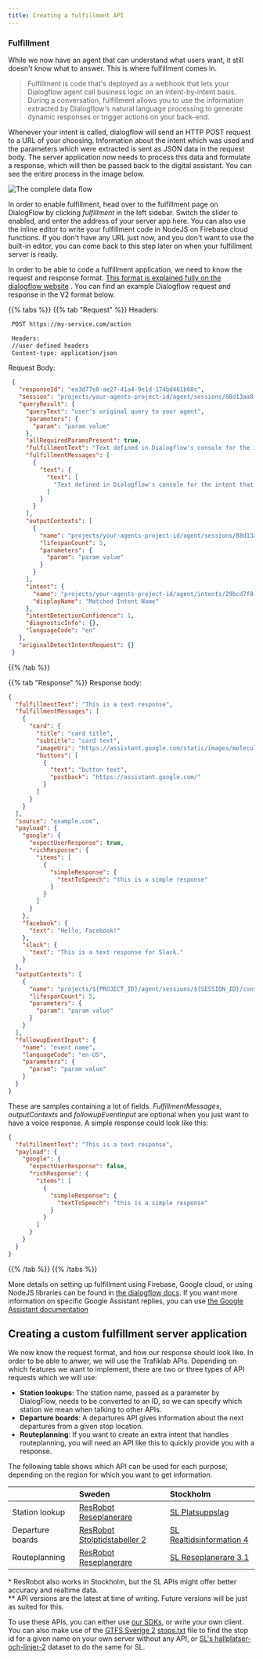 ```yaml
---
title: Creating a fulfillment API
---
```


### Fulfillment

While we now have an agent that can understand what users want, it still doesn't know what to answer. This is where
fulfillment comes in.

> Fulfillment is code that's deployed as a webhook that lets your Dialogflow agent call business logic on an intent-by-intent basis. During a conversation, fulfillment allows you to use the information extracted by Dialogflow's natural language processing to generate dynamic responses or trigger actions on your back-end.

Whenever your intent is called, dialogflow will send an HTTP POST request to a URL of your choosing. Information about
the intent which was used and the parameters which were extracted is sent as JSON data in the request body. The server
application now needs to process this data and formulate a response, which will then be passed back to the digital
assistant. You can see the entire process in the image below.

![The complete data flow](/media/2020/05/voice-bot-architecture.png)

In order to enable fulfillment, head over to the fulfillment page on DialogFlow by clicking _fulfillment_ in the left
sidebar. Switch the slider to enabled, and enter the address of your server app here. You can also use the inline editor
to write your fulfillment code in NodeJS on Firebase cloud functions. If you don't have any URL just now, and you don't
want to use the built-in editor, you can come back to this step later on when your fulfillment server is ready.

In order to be able to code a fulfillment application, we need to know the request and response
format. [This format is explained fully on the dialogflow website](https://dialogflow.com/docs/fulfillment/how-it-works)
. You can find an example Dialogflow request and response in the V2 format below.

{{% tabs %}} {{% tab "Request" %}} Headers:

```xml
 POST https://my-service.com/action

 Headers:
 //user defined headers
 Content-type: application/json
```

Request Body:

```json
 {
   "responseId": "ea3d77e8-ae27-41a4-9e1d-174bd461b68c",
   "session": "projects/your-agents-project-id/agent/sessions/88d13aa8-2999-4f71-b233-39cbf3a824a0",
   "queryResult": {
     "queryText": "user's original query to your agent",
     "parameters": {
       "param": "param value"
     },
     "allRequiredParamsPresent": true,
     "fulfillmentText": "Text defined in Dialogflow's console for the intent that was matched",
     "fulfillmentMessages": [
       {
         "text": {
           "text": [
             "Text defined in Dialogflow's console for the intent that was matched"
           ]
         }
       }
     ],
     "outputContexts": [
       {
         "name": "projects/your-agents-project-id/agent/sessions/88d13aa8-2999-4f71-b233-39cbf3a824a0/contexts/generic",
         "lifespanCount": 5,
         "parameters": {
           "param": "param value"
         }
       }
     ],
     "intent": {
       "name": "projects/your-agents-project-id/agent/intents/29bcd7f8-f717-4261-a8fd-2d3e451b8af8",
       "displayName": "Matched Intent Name"
     },
     "intentDetectionConfidence": 1,
     "diagnosticInfo": {},
     "languageCode": "en"
   },
   "originalDetectIntentRequest": {}
 }
```

{{% /tab %}}

{{% tab "Response" %}} Response body:

```json
{
  "fulfillmentText": "This is a text response",
  "fulfillmentMessages": [
    {
      "card": {
        "title": "card title",
        "subtitle": "card text",
        "imageUri": "https://assistant.google.com/static/images/molecule/Molecule-Formation-stop.png",
        "buttons": [
          {
            "text": "button text",
            "postback": "https://assistant.google.com/"
          }
        ]
      }
    }
  ],
  "source": "example.com",
  "payload": {
    "google": {
      "expectUserResponse": true,
      "richResponse": {
        "items": [
          {
            "simpleResponse": {
              "textToSpeech": "this is a simple response"
            }
          }
        ]
      }
    },
    "facebook": {
      "text": "Hello, Facebook!"
    },
    "slack": {
      "text": "This is a text response for Slack."
    }
  },
  "outputContexts": [
    {
      "name": "projects/${PROJECT_ID}/agent/sessions/${SESSION_ID}/contexts/context name",
      "lifespanCount": 5,
      "parameters": {
        "param": "param value"
      }
    }
  ],
  "followupEventInput": {
    "name": "event name",
    "languageCode": "en-US",
    "parameters": {
      "param": "param value"
    }
  }
}
```

These are samples containing a lot of fields. _FulfillmentMessages_, _outputContexts_ and _followupEventInput_ are
optional when you just want to have a voice response. A simple response could look like this:

```json
{
  "fulfillmentText": "This is a text response",
  "payload": {
    "google": {
      "expectUserResponse": false,
      "richResponse": {
        "items": [
          {
            "simpleResponse": {
              "textToSpeech": "this is a simple response"
            }
          }
        ]
      }
    }
  }
}
```

{{% /tab %}} {{% /tabs %}}

More details on setting up fulfillment using Firebase, Google cloud, or using NodeJS libraries can be found
in [the dialogflow docs](https://dialogflow.com/docs/fulfillment/configure). If you want more information on specific
Google Assistant replies, you can
use [the Google Assistant documentation](https://developers.google.com/actions/assistant/responses#json)

## Creating a custom fulfillment server application

We now know the request format, and how our response should look like. In order to be able to anwer, we will use
the Trafiklab APIs. Depending on which features we want to implement, there are two or three
types of API requests which we will use:

* **Station lookups**: The station name, passed as a parameter by DialogFlow, needs to be converted to an ID, so we can
  specify which station we mean when talking to other APIs.
* **Departure boards**: A departures API gives information about the next departures from a given stop location.
* **Routeplanning**: If you want to create an extra intent that handles routeplanning, you will need an API like this to
  quickly provide you with a response.

The following table shows which API can be used for each purpose, depending on the region for which you want to get
information.

|  | Sweden | Stockholm |
| :--- | :--- | :--- |
| Station lookup | [ResRobot Reseplanerare](/apis/trafiklab-apis/resrobot-v2/stop-lookup) | [SL Platsuppslag](/apis/trafiklab-apis/sl/stop-lookup) |
| Departure boards | [ResRobot Stolptidstabeller 2](/apis/trafiklab-apis/resrobot-v2/timetables) | [SL Realtidsinformation 4](/apis/trafiklab-apis/sl/departures-4) |
| Routeplanning | [ResRobot Reseplanerare](/apis/trafiklab-apis/resrobot-v2/route-planner) | [SL Reseplanerare 3.1](/apis/trafiklab-apis/sl/route-planner-31) |

\* ResRobot also works in Stockholm, but the SL APIs might offer better accuracy and realtime data.  
\*\* API versions are the latest at time of writing. Future versions will be just as suited for this.

To use these APIs, you can either use [our SDKs](../../our-sdks-and-libraries/), or write your own client. You can also
make use of
the [GTFS Sverige 2](../../../public-transport-data/our-data-and-apis/gtfs/gtfs-sverige-2-static/) [stops.txt]() file to
find the stop id for a given name on your own server without any API,
or [SL's hallplatser-och-linjer-2](https://www.trafiklab.se/apis/sl-hallplatser-och-linjer-2) dataset to do the same for
SL.
